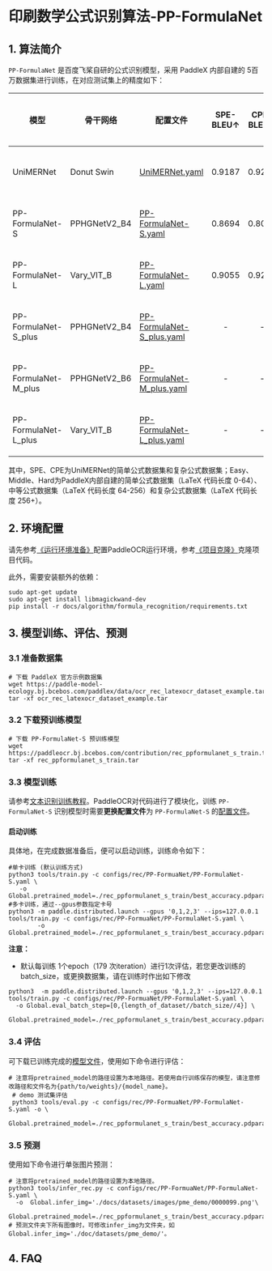 # 印刷数学公式识别算法-PP-FormulaNet

## 1. 算法简介

`PP-FormulaNet` 是百度飞桨自研的公式识别模型，采用 PaddleX 内部自建的 5百万数据集进行训练，在对应测试集上的精度如下：



| 模型        | 骨干网络       | 配置文件                                                  | SPE-<br/>BLEU↑ | CPE-<br/>BLEU↑  | Easy-<br/>BLEU↑ | Middle-<br/>BLEU↑ | Hard-<br/>BLEU↑| Avg-<br/>BLEU↑ | 下载链接 |
|-----------|------------|------------------|:--------------:|:---------:|:----------:|:----------------:|:---------:|:-----------------:|:-----------------:|
| UniMERNet | Donut Swin | [UniMERNet.yaml](../../../configs/rec/UniMERNet.yaml) |     0.9187  |    0.9252       | 0.8658  |    0.8228   | 0.7740 |     0.8613        |[训练模型](https://paddleocr.bj.bcebos.com/contribution/rec_unimernet_train.tar)|
| PP-FormulaNet-S | PPHGNetV2_B4 | [PP-FormulaNet-S.yaml](../../../configs/rec/PP-FormuaNet/PP-FormulaNet-S.yaml) |    0.8694   |    0.8071       | 0.9294  |    0.9112    | 0.8391 |    0.8712       |[训练模型](https://paddleocr.bj.bcebos.com/contribution/rec_ppformulanet_s_train.tar)|
| PP-FormulaNet-L | Vary_VIT_B | [PP-FormulaNet-L.yaml](../../../configs/rec/PP-FormuaNet/PP-FormulaNet-L.yaml) |     0.9055   |     0.9206       | 0.9392  |     0.9273    | 0.9141 |     0.9213         |[训练模型](https://paddleocr.bj.bcebos.com/contribution/rec_ppformulanet_l_train.tar )|
| PP-FormulaNet-S_plus | PPHGNetV2_B4 | [PP-FormulaNet-S_plus.yaml](../../../configs/rec/PP-FormuaNet/PP-FormulaNet-S_plus.yaml) |     -   |     -       | -  |     -    | - |     -         |[训练模型](https://paddleocr.bj.bcebos.com/contribution/rec_ppformulanet_s_plus_train.tar )|
| PP-FormulaNet-M_plus | PPHGNetV2_B6 | [PP-FormulaNet-M_plus.yaml](../../../configs/rec/PP-FormuaNet/PP-FormulaNet-M_plus.yaml) |     -   |     -       | -  |     -    | - |     -         |[训练模型](https://paddleocr.bj.bcebos.com/contribution/rec_ppformulanet_m_plus_train.tar )|
| PP-FormulaNet-L_plus | Vary_VIT_B | [PP-FormulaNet-L_plus.yaml](../../../configs/rec/PP-FormuaNet/PP-FormulaNet-L_plus.yaml) |     -   |     -       | -  |     -    | - |     -         |[训练模型](https://paddleocr.bj.bcebos.com/contribution/rec_ppformulanet_l_plus_train.tar )|

其中，SPE、CPE为UniMERNet的简单公式数据集和复杂公式数据集；Easy、Middle、Hard为PaddleX内部自建的简单公式数据集（LaTeX 代码长度 0-64）、中等公式数据集（LaTeX 代码长度  64-256）和复杂公式数据集（LaTeX 代码长度  256+）。

## 2. 环境配置
请先参考[《运行环境准备》](../../ppocr/environment.md)配置PaddleOCR运行环境，参考[《项目克隆》](../../ppocr/blog/clone.md)克隆项目代码。

此外，需要安装额外的依赖：
```shell
sudo apt-get update
sudo apt-get install libmagickwand-dev
pip install -r docs/algorithm/formula_recognition/requirements.txt
```

## 3. 模型训练、评估、预测

### 3.1 准备数据集

```shell
# 下载 PaddleX 官方示例数据集
wget https://paddle-model-ecology.bj.bcebos.com/paddlex/data/ocr_rec_latexocr_dataset_example.tar
tar -xf ocr_rec_latexocr_dataset_example.tar
```


### 3.2 下载预训练模型

```shell
# 下载 PP-FormulaNet-S 预训练模型
wget https://paddleocr.bj.bcebos.com/contribution/rec_ppformulanet_s_train.tar 
tar -xf rec_ppformulanet_s_train.tar
```


### 3.3 模型训练

请参考[文本识别训练教程](../../ppocr/model_train/recognition.md)。PaddleOCR对代码进行了模块化，训练 `PP-FormulaNet-S` 识别模型时需要**更换配置文件**为 `PP-FormulaNet-S` 的[配置文件](https://github.com/PaddlePaddle/PaddleOCR/blob/main/configs/rec/PP-FormuaNet/PP-FormulaNet-S.yaml)。

#### 启动训练

具体地，在完成数据准备后，便可以启动训练，训练命令如下：
```shell
#单卡训练 (默认训练方式)
python3 tools/train.py -c configs/rec/PP-FormuaNet/PP-FormulaNet-S.yaml \
   -o Global.pretrained_model=./rec_ppformulanet_s_train/best_accuracy.pdparams
#多卡训练，通过--gpus参数指定卡号
python3 -m paddle.distributed.launch --gpus '0,1,2,3' --ips=127.0.0.1   tools/train.py -c configs/rec/PP-FormuaNet/PP-FormulaNet-S.yaml \
        -o Global.pretrained_model=./rec_ppformulanet_s_train/best_accuracy.pdparams
```

**注意：**

- 默认每训练 1个epoch（179 次iteration）进行1次评估，若您更改训练的batch_size，或更换数据集，请在训练时作出如下修改
```
python3  -m paddle.distributed.launch --gpus '0,1,2,3' --ips=127.0.0.1   tools/train.py -c configs/rec/PP-FormuaNet/PP-FormulaNet-S.yaml \
  -o Global.eval_batch_step=[0,{length_of_dataset//batch_size//4}] \
   Global.pretrained_model=./rec_ppformulanet_s_train/best_accuracy.pdparams
```

### 3.4 评估

可下载已训练完成的[模型文件](https://paddleocr.bj.bcebos.com/contribution/rec_ppformulanet_s_train.tar )，使用如下命令进行评估：

```shell
# 注意将pretrained_model的路径设置为本地路径。若使用自行训练保存的模型，请注意修改路径和文件名为{path/to/weights}/{model_name}。
 # demo 测试集评估
 python3 tools/eval.py -c configs/rec/PP-FormuaNet/PP-FormulaNet-S.yaml -o \
 Global.pretrained_model=./rec_ppformulanet_s_train/best_accuracy.pdparams
```

### 3.5 预测

使用如下命令进行单张图片预测：
```shell
# 注意将pretrained_model的路径设置为本地路径。
python3 tools/infer_rec.py -c configs/rec/PP-FormuaNet/PP-FormulaNet-S.yaml \
  -o  Global.infer_img='./docs/datasets/images/pme_demo/0000099.png'\
   Global.pretrained_model=./rec_ppformulanet_s_train/best_accuracy.pdparams
# 预测文件夹下所有图像时，可修改infer_img为文件夹，如 Global.infer_img='./doc/datasets/pme_demo/'。
```

## 4. FAQ
